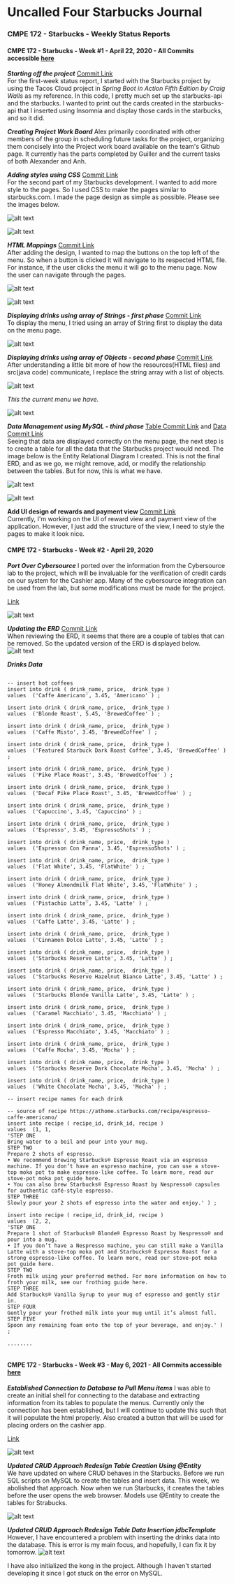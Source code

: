 # Uncalled Four Starbucks Journal

### **CMPE 172 - Starbucks - Weekly Status Reports**
#### CMPE 172 - Starbucks - Week #1 - April 22, 2020 - All Commits accessible [here](https://github.com/nguyensjsu/sp21-172-the-uncalled-four/commits/main)  <br />

***Starting off the project*** [Commit Link](https://github.com/nguyensjsu/sp21-172-the-uncalled-four/commit/7e1f9f69b9fbca3b8125e5915e4b9a8e0349e55e) <br />
For the first-week status report, I started with the Starbucks project by using the Tacos Cloud project in *Spring Boot in Action Fifth Edition by Craig Walls* as my reference. In this code, I pretty much set up the starbucks-api and the starbucks. I wanted to print out the cards created in the starbucks-api that I inserted using Insomnia and display those cards in the starbucks, and so it did. 

***Creating Project Work Board***
Alex primarily coordinated with other members of the group in scheduling future tasks for the project, organizing them concisely into the Project work board available on the team's Github page. It currently has the parts completed by Guiller and the current tasks of both Alexander and Anh.

***Adding styles using CSS*** [Commit Link](https://github.com/nguyensjsu/sp21-172-the-uncalled-four/commit/ee6ea2ce600eb90ea2dd5c2fe8e50a52e234eb3b) <br />
For the second part of my Starbucks development. I wanted to add more style to the pages. So I used CSS to make the pages similar to starbucks.com. I made the page design as simple as possible. Please see the images below.

![alt text](https://github.com/nguyensjsu/cmpe172-guiller-d/blob/main/project/screenshots/welcome.png?raw=true)

![alt text](https://github.com/nguyensjsu/cmpe172-guiller-d/blob/main/project/screenshots/menu.png?raw=true)

***HTML Mappings*** [Commit Link](https://github.com/nguyensjsu/sp21-172-the-uncalled-four/commit/16e840f693989f6cd7e4a2136bcb4719461aae2d) <br />
After adding the design, I wanted to map the buttons on the top left of the menu. So when a button is clicked it will navigate to its respected HTML file. For instance, if the user clicks the menu it will go to the menu page. Now the user can navigate through the pages. 

![alt text](https://github.com/nguyensjsu/cmpe172-guiller-d/blob/main/project/screenshots/welcome.png?raw=true)

![alt text](https://github.com/nguyensjsu/cmpe172-guiller-d/blob/main/project/screenshots/menu.png?raw=true)

***Displaying drinks using array of Strings - first phase*** [Commit Link](https://github.com/nguyensjsu/sp21-172-the-uncalled-four/commit/b9b303940dd72297d8084d68986823c8b0f1523f) <br />
To display the menu, I tried using an array of String first to display the data on the menu page. 

![alt text](https://github.com/nguyensjsu/cmpe172-guiller-d/blob/main/project/screenshots/drinks_array.png?raw=true)

***Displaying drinks using array of Objects - second phase*** [Commit Link](https://github.com/nguyensjsu/sp21-172-the-uncalled-four/commit/b9b303940dd72297d8084d68986823c8b0f1523f) <br />
After understanding a little bit more of how the resources(HTML files) and src(java code) communicate, I replace the string array with a list of objects. 

![alt text](https://github.com/nguyensjsu/cmpe172-guiller-d/blob/main/project/screenshots/drinks_list.png?raw=true)

*This the current menu we have.*

![alt text](https://github.com/nguyensjsu/cmpe172-guiller-d/blob/main/project/screenshots/menu.png?raw=true)

***Data Management using MySQL - third phase*** [Table Commit Link](https://github.com/nguyensjsu/sp21-172-the-uncalled-four/commit/1b7ecbba202c01d1936aa8dd811e271207ec67d2) and [Data Commit Link](https://github.com/nguyensjsu/sp21-172-the-uncalled-four/commit/c3848f5a0d89359353c0f68b64854f51bbb3c7aa) <br />
Seeing that data are displayed correctly on the menu page, the next step is to create a table for all the data that the Starbucks project would need. The image below is the Entity Relational Diagram I created. This is not the final ERD, and as we go, we might remove, add, or modify the relationship between the tables. But for now, this is what we have. 

![alt text](https://github.com/nguyensjsu/cmpe172-guiller-d/blob/main/project/screenshots/starbucks-erd.png?raw=true)

![alt text](https://github.com/nguyensjsu/cmpe172-guiller-d/blob/main/project/screenshots/drinks_sql.png?raw=true)
 
**Add UI design of rewards and payment view** [Commit Link](https://github.com/nguyensjsu/sp21-172-the-uncalled-four/commit/2b94cc7879c7ac5d920d4a6d762a5d01e2c5ec97) <br />
Currently, I'm working on the UI of reward view and payment view of the application. However, I just add the structure of the view, I need to style the pages to make it look nice. 

#### CMPE 172 - Starbucks - Week #2 - April 29, 2020 
***Port Over Cybersource***
I ported over the information from the Cybersource lab to the project, which will be invaluable for the verification of credit cards on our system for the Cashier app. Many of the cybersource integration can be used from the lab, but some modifications must be made for the project.

[Link](https://github.com/nguyensjsu/sp21-172-the-uncalled-four/commit/ccd22b76d916fb2d7401fadc124738c6df515aaa)

![alt text](https://github.com/nguyensjsu/sp21-172-the-uncalled-four/blob/main/screenshots/taskboard-alex-1.png)

***Updating the ERD*** [Commit Link](https://github.com/nguyensjsu/sp21-172-the-uncalled-four/commit/3908699a72c5e0b3709574395ace43ec11d273dd) <br />
When reviewing the ERD, it seems that there are a couple of tables that can be removed. So the updated version of the ERD is displayed below. 
![alt text](https://github.com/nguyensjsu/sp21-172-the-uncalled-four/blob/main/mysql/starbucks-erd-UPDATED.png?raw=true)

***Drinks Data***

```JSX 

-- insert hot coffees
insert into drink ( drink_name, price,  drink_type ) 
values	('Caffe Americano', 3.45, 'Americano' ) ;

insert into drink ( drink_name, price,  drink_type ) 
values	('Blonde Roast', 5.45, 'BrewedCoffee' ) ;

insert into drink ( drink_name, price,  drink_type ) 
values	('Caffe Misto', 3.45, 'BrewedCoffee' ) ;

insert into drink ( drink_name, price,  drink_type ) 
values	('Featured Starbuck Dark Roast Coffee', 3.45, 'BrewedCoffee' ) ;

insert into drink ( drink_name, price,  drink_type ) 
values	('Pike Place Roast', 3.45, 'BrewedCoffee' ) ;

insert into drink ( drink_name, price,  drink_type ) 
values	('Decaf Pike Place Roast', 3.45, 'BrewedCoffee' ) ;

insert into drink ( drink_name, price,  drink_type ) 
values	('Capuccino', 3.45, 'Capuccino' ) ;

insert into drink ( drink_name, price,  drink_type ) 
values	('Espresso', 3.45, 'EspressoShots' ) ;

insert into drink ( drink_name, price,  drink_type ) 
values	('Espresson Con Panna', 3.45, 'EspressoShots' ) ;

insert into drink ( drink_name, price,  drink_type ) 
values	('Flat White', 3.45, 'FlatWhite' ) ;

insert into drink ( drink_name, price,  drink_type ) 
values	('Honey Almondmilk Flat White', 3.45, 'FlatWhite' ) ;

insert into drink ( drink_name, price,  drink_type ) 
values	('Pistachio Latte', 3.45, 'Latte' ) ;

insert into drink ( drink_name, price,  drink_type ) 
values	('Caffe Latte', 3.45, 'Latte' ) ;

insert into drink ( drink_name, price,  drink_type ) 
values	('Cinnamon Dolce Latte', 3.45, 'Latte' ) ;

insert into drink ( drink_name, price,  drink_type ) 
values	('Starbucks Reserve Latte', 3.45, 'Latte' ) ;

insert into drink ( drink_name, price,  drink_type ) 
values	('Starbucks Reserve Hazelnut Bianco Latte', 3.45, 'Latte' ) ;

insert into drink ( drink_name, price,  drink_type ) 
values	('Starbucks Blonde Vanilla Latte', 3.45, 'Latte' ) ;

insert into drink ( drink_name, price,  drink_type ) 
values	('Caramel Macchiato', 3.45, 'Macchiato' ) ;

insert into drink ( drink_name, price,  drink_type ) 
values	('Espresso Macchiato', 3.45, 'Macchiato' ) ;

insert into drink ( drink_name, price,  drink_type ) 
values	('Caffe Mocha', 3.45, 'Mocha' ) ;

insert into drink ( drink_name, price,  drink_type ) 
values	('Starbucks Reserve Dark Chocolate Mocha', 3.45, 'Mocha' ) ;

insert into drink ( drink_name, price,  drink_type ) 
values	('White Chocolate Mocha', 3.45, 'Mocha' ) ;

-- insert recipe names for each drink

-- source of recipe https://athome.starbucks.com/recipe/espresso-caffe-americano/
insert into recipe ( recipe_id, drink_id, recipe ) 
values	(1, 1, 
'STEP ONE
Bring water to a boil and pour into your mug.
STEP TWO
Prepare 2 shots of espresso.
• We recommend brewing Starbucks® Espresso Roast via an espresso machine. If you don’t have an espresso machine, you can use a stove-top moka pot to make espresso-like coffee. To learn more, read our stove-pot moka pot guide here.
• You can also brew Starbucks® Espresso Roast by Nespresso® capsules for authentic café-style espresso.
STEP THREE
Slowly pour your 2 shots of espresso into the water and enjoy.' ) ;

insert into recipe ( recipe_id, drink_id, recipe ) 
values	(2, 2, 
'STEP ONE
Prepare 1 shot of Starbucks® Blonde® Espresso Roast by Nespresso® and pour into a mug.
• If you don’t have a Nespresso machine, you can still make a Vanilla Latte with a stove-top moka pot and Starbucks® Espresso Roast for a strong espresso-like coffee. To learn more, read our stove-pot moka pot guide here.
STEP TWO
Froth milk using your preferred method. For more information on how to froth your milk, see our frothing guide here.
STEP THREE
Add Starbucks® Vanilla Syrup to your mug of espresso and gently stir in.
STEP FOUR
Gently pour your frothed milk into your mug until it’s almost full.
STEP FIVE
Spoon any remaining foam onto the top of your beverage, and enjoy.' ) ;

........


```

#### CMPE 172 - Starbucks - Week #3 - May 6, 2021 - All Commits accessible [here](https://github.com/nguyensjsu/sp21-172-the-uncalled-four/commits/main)

***Established Connection to Database to Pull Menu items***
I was able to create an initial shell for connecting to the database and extracting information from its tables to populate the menus. Currently only the connection has been established, but I will continue to update this such that it will populate the html properly. Also created a button that will be used for placing orders on the cashier app.

[Link](https://github.com/nguyensjsu/sp21-172-the-uncalled-four/commit/bf88f4bd905fca1b79e65ff6d3f1f8ed4db3e749)

![alt text](https://github.com/nguyensjsu/sp21-172-the-uncalled-four/blob/main/screenshots/taskboard-alex-2.png)

***Updated CRUD Approach Redesign Table Creation Using @Entity*** <br />
We have updated on where CRUD behaves in the Starbucks. Before we run SQL scripts on MySQL to create the tables and insert data. This week, we abolished that approach. Now when we run Starbucks, it creates the tables before the user opens the web browser. Models use @Entity to create the tables for Strabucks. 

![alt text](https://github.com/nguyensjsu/sp21-172-the-uncalled-four/blob/main/screenshots/%40entity.png?raw=true)

***Updated CRUD Approach Redesign Table Data Insertion jdbcTemplate*** <br />
However, I have encountered a problem with inserting the drinks data into the database. This is error is my main focus, and hopefully, I can fix it by tomorrow. 
![alt text](https://github.com/nguyensjsu/sp21-172-the-uncalled-four/blob/main/screenshots/error-mysql.png?raw=true)

I have also initialized the kong in the project. Although I haven't started developing it since I got stuck on the error on MySQL. 


